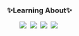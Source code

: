 <h3 align="center"> ✨Learning About✨ </h3>
<p align="center">
    <img src="https://img.shields.io/badge/Android Studio-D9E5FF?style=flat-square&logo=Android&logoColor=white"/></a>&nbsp
    <img src="https://img.shields.io/badge/HTML-D4F4FA?style=flat-square&logo=HTML&logoColor=white"/></a>&nbsp
    <img src="https://img.shields.io/badge/C++-FFA7A7?style=flat-square&logo=C++&logoColor=white"/></a>&nbsp
    <img src="https://img.shields.io/badge/Phython-FAED7D?style=flat-square&logo=Phython&logoColor=white"/></a>&nbsp
    
    



<!--
**myurlxv/myurlxv** is a ✨ _special_ ✨ repository because its `README.md` (this file) appears on your GitHub profile.

Here are some ideas to get you started:

- 🔭 I’m currently working on ...
- 🌱 I’m currently learning ...
- 👯 I’m looking to collaborate on ...
- 🤔 I’m looking for help with ...
- 💬 Ask me about ...
- 📫 How to reach me: ...
- 😄 Pronouns: ...
- ⚡ Fun fact: ...
-->
